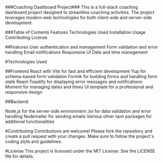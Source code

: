 ###Coaching Dashboard Project###
This is a full-stack coaching dashboard project designed to streamline coaching activities. The project leverages modern web technologies for both client-side and server-side development.

###Table of Contents
Features
Technologies Used
Installation
Usage
Contributing
License

##Features
User authentication and management
Form validation and error handling
Email notifications
Responsive UI
Date and time management


#Technologies Used

##Frontend
React with Vite for fast and efficient development
Yup for schema-based form validation
Formik for building forms and handling form state
React-Toastify for displaying error messages and notifications
Moment for managing dates and times
UI template for a professional and responsive design

##Backend

Node.js for the server-side environment
Joi for data validation and error handling
Nodemailer for sending emails
Various other npm packages for additional functionalities

#Contributing
Contributions are welcome! Please fork the repository and create a pull request with your changes. Make sure to follow the project's coding style and guidelines.

#License
This project is licensed under the MIT License. See the LICENSE file for details.
